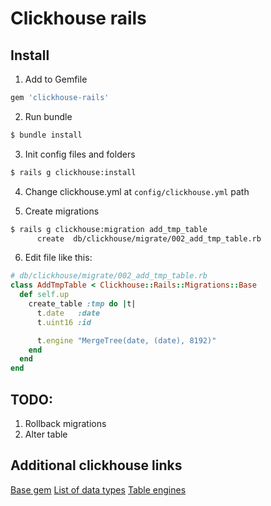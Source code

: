# Clickhouse rails

## Install

1. Add to Gemfile
```ruby
gem 'clickhouse-rails'
```

2. Run bundle
```bash
$ bundle install
```

3. Init config files and folders
```bash
$ rails g clickhouse:install
```

4. Change clickhouse.yml at `config/clickhouse.yml` path

5. Create migrations
```bash
$ rails g clickhouse:migration add_tmp_table
      create  db/clickhouse/migrate/002_add_tmp_table.rb
```

6. Edit file like this:
```ruby
# db/clickhouse/migrate/002_add_tmp_table.rb
class AddTmpTable < Clickhouse::Rails::Migrations::Base
  def self.up
    create_table :tmp do |t|
      t.date   :date
      t.uint16 :id

      t.engine "MergeTree(date, (date), 8192)"
    end
  end
end
```

## TODO:

1. Rollback migrations
2. Alter table

## Additional clickhouse links

[Base gem](https://github.com/archan937/clickhouse)
[List of data types](https://clickhouse.yandex/docs/en/data_types/)
[Table engines](https://clickhouse.yandex/docs/en/operations/table_engines/)
